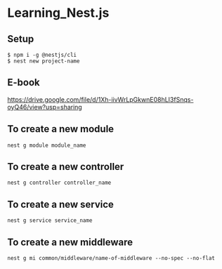 # Learning_Nest.js

## Setup 
```
$ npm i -g @nestjs/cli
$ nest new project-name
```

## E-book
https://drive.google.com/file/d/1Xh-iivWrLpGkwnE08hLI3fSnqs-oyQ46/view?usp=sharing

## To create a new module

```
nest g module module_name
```

## To create a new controller

```
nest g controller controller_name
```


## To create a new service

```
nest g service service_name
```

## To create a new middleware

```
nest g mi common/middleware/name-of-middleware --no-spec --no-flat
```